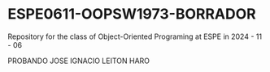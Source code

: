 # ESPE0611-OOPSW1973-BORRADOR
Repository for the class of Object-Oriented Programing at ESPE in 2024 - 11 - 06

PROBANDO
JOSE IGNACIO LEITON HARO 